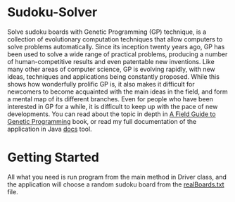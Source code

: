 # Sudoku-Solver
Solve sudoku boards with Genetic Programming (GP) technique, is a collection of evolutionary computation techniques
that allow computers to solve problems automatically.
Since its inception twenty years ago, GP has been used to solve a wide range of practical problems,
producing a number of human-competitive results and even patentable new inventions.
Like many other areas of computer science, GP is evolving rapidly, with new ideas, techniques and applications 
being constantly proposed. While this shows how wonderfully prolific GP is, it also makes it difficult for newcomers 
to become acquainted with the main ideas in the field, and form a mental map of its different branches.
Even for people who have been interested in GP for a while, it is difficult to keep up with the pace of new developments.
You can read about the topic in depth in 
[A Field Guide to Genetic Programming](https://www.amazon.com/Field-Guide-Genetic-Programming/dp/1409200736) book,
or read my full documentation of the application in Java [docs](https://abdulrhmanil.github.io/Sudoku-Solver/) tool.
# Getting Started  
All what you need is run program from the main method in Driver class, and the application will choose a random sudoku 
board from the [realBoards.txt](https://github.com/Abdulrhmanil/Sudoku-Solver/blob/master/boards/realBoards.txt) file.
